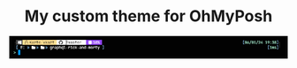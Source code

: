 <h1 align='center'>My custom theme for OhMyPosh</h1>

![preview](https://github.com/Kazte/kazte-oh-my-posh-theme/blob/main/preview.png)
